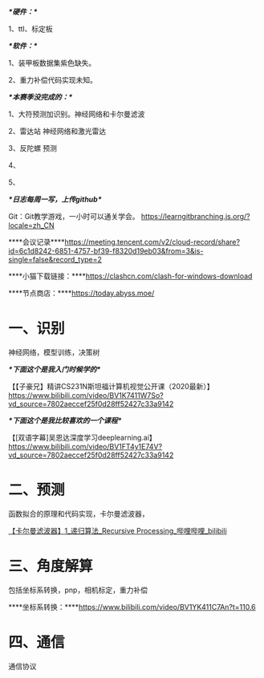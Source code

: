 ***\*硬件：\****

1、ttl、标定板

***\*软件：\****

1、装甲板数据集紫色缺失。

2、重力补偿代码实现未知。

 

 

***\*本赛季没完成的：\****

1、大符预测加识别。神经网络和卡尔曼滤波

2、雷达站 神经网络和激光雷达

3、反陀螺 预测

4、

5、

 

 

***\*日志每周一写，上传github\****

Git：Git教学游戏，一小时可以通关学会。 https://learngitbranching.js.org/?locale=zh_CN

 

***\*会议记录\****https://meeting.tencent.com/v2/cloud-record/share?id=6c1d8242-6851-4757-bf39-f8320d19eb03&from=3&is-single=false&record_type=2

 

***\*小猫下载链接：\****https://clashcn.com/clash-for-windows-download

***\*节点商店：\****https://today.abyss.moe/

# **一、识别**

神经网络，模型训练，决策树

 

***\*下面这个是我入门时候学的\****

【【子豪兄】精讲CS231N斯坦福计算机视觉公开课（2020最新）】https://www.bilibili.com/video/BV1K7411W7So?vd_source=7802aeccef25f0d28ff52427c33a9142

 

***\*下面这个是我比较喜欢的一个课程\****

【[双语字幕]吴恩达深度学习deeplearning.ai】https://www.bilibili.com/video/BV1FT4y1E74V?vd_source=7802aeccef25f0d28ff52427c33a9142

# **二、预测**

函数拟合的原理和代码实现，卡尔曼滤波器，

 

[【卡尔曼滤波器】1_递归算法_Recursive Processing_哔哩哔哩_bilibili](https://www.bilibili.com/video/BV1ez4y1X7eR/?buvid=XXFAC70F283F33E97AA44B6AA87CB66D47BEC&from_spmid=search.search-result.0.0&is_story_h5=false&mid=volKDyF1QCaPRArDIlumMA==&p=1&plat_id=116&share_from=ugc&share_medium=android&share_plat=android&share_session_id=d3dedb4a-15b5-4b7e-bd1b-cb1f0b33f15f&share_source=QQ&share_tag=s_i&spmid=united.player-video-detail.0.0&timestamp=1721459418&unique_k=PBaZHSe&up_id=230105574)

# **三、角度解算**

包括坐标系转换，pnp，相机标定，重力补偿

 

***\*坐标系转换：\****https://www.bilibili.com/video/BV1YK411C7An?t=110.6

# **四、通信**

通信协议